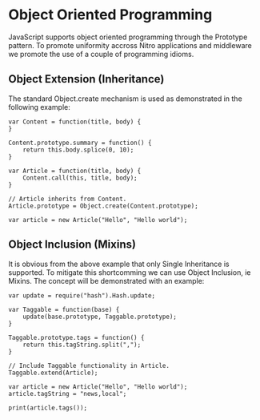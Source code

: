 Object Oriented Programming
===========================

JavaScript supports object oriented programming through the Prototype pattern. To promote uniformity accross Nitro applications and middleware we promote the use of a couple of programming idioms.


Object Extension (Inheritance)
------------------------------

The standard Object.create mechanism is used as demonstrated in the following example:

    var Content = function(title, body) {
    }

    Content.prototype.summary = function() {
        return this.body.splice(0, 10);
    }    
    
    var Article = function(title, body) {
        Content.call(this, title, body);
    }
    
    // Article inherits from Content.
    Article.prototype = Object.create(Content.prototype);
    
    var article = new Article("Hello", "Hello world");
    

Object Inclusion (Mixins)
-------------------------

It is obvious from the above example that only Single Inheritance is supported. To mitigate this shortcomming we can use Object Inclusion, ie Mixins. The concept will be demonstrated with an example:

    var update = require("hash").Hash.update;
    
    var Taggable = function(base) {
        update(base.prototype, Taggable.prototype);
    }
    
    Taggable.prototype.tags = function() {
        return this.tagString.split(",");
    }
    
    // Include Taggable functionality in Article.
    Taggable.extend(Article);
    
    var article = new Article("Hello", "Hello world");
    article.tagString = "news,local";
    
    print(article.tags());
    
